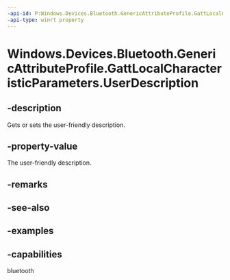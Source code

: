 ```yaml
---
-api-id: P:Windows.Devices.Bluetooth.GenericAttributeProfile.GattLocalCharacteristicParameters.UserDescription
-api-type: winrt property
---
```


<!-- Property syntax.
public string UserDescription { get;  set; }
-->

# Windows.Devices.Bluetooth.GenericAttributeProfile.GattLocalCharacteristicParameters.UserDescription

## -description
Gets or sets the user-friendly description.

## -property-value
The user-friendly description.

## -remarks

## -see-also

## -examples


## -capabilities
bluetooth
